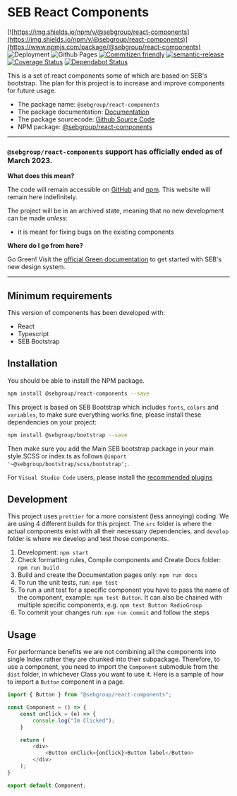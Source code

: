 # SEB React Components

[![https://img.shields.io/npm/v/@sebgroup/react-components](https://img.shields.io/npm/v/@sebgroup/react-components)](https://www.npmjs.com/package/@sebgroup/react-components)
![Deployment](https://github.com/sebgroup/react-components/workflows/Deployment/badge.svg)
![Github Pages](https://github.com/sebgroup/react-components/workflows/Github%20Pages/badge.svg)
[![Commitizen friendly](https://img.shields.io/badge/commitizen-friendly-brightgreen.svg)](http://commitizen.github.io/cz-cli/)
[![semantic-release](https://img.shields.io/badge/%20%20%F0%9F%93%A6%F0%9F%9A%80-semantic--release-e10079.svg)](https://github.com/semantic-release/semantic-release)
[![Coverage Status](https://coveralls.io/repos/github/sebgroup/react-components/badge.svg?branch=master)](https://coveralls.io/github/sebgroup/react-components?branch=master)
[![Dependabot Status](https://api.dependabot.com/badges/status?host=github&repo=sebgroup/react-components)](https://dependabot.com)

This is a set of react components some of which are based on SEB's bootstrap. The plan for this project is to increase and improve components for future usage.

- The package name: `@sebgroup/react-components`
- The package documentation: [Documentation](https://sebgroup.github.io/react-components)
- The package sourcecode: [Github Source Code](https://github.com/sebgroup/react-components)
- NPM package: [@sebgroup/react-components](https://www.npmjs.com/package/@sebgroup/react-components)

---

### `@sebgroup/react-components` support has officially ended as of March 2023.

**What does this mean?**

The code will remain accessible on [GitHub](https://github.com/sebgroup/ng-components) and [npm](https://github.com/sebgroup/ng-components). This website will remain here indefinitely.

The project will be in an archived state, meaning that no new development can be made _unless_:

-   it is meant for fixing bugs on the existing components

**Where do I go from here?**

Go Green! Visit the [official Green documentation](https://sebgroup.github.io/green/latest/chlorophyll) to get started with SEB's new design system.

---

## Minimum requirements

This version of components has been developed with:

-   React
-   Typescript
-   SEB Bootstrap

## Installation

You should be able to install the NPM package.

```bash
npm install @sebgroup/react-components --save
```

This project is based on SEB Bootstrap which includes `fonts`, `colors` and `variables`, to make sure everything works fine, please install these dependencies on your project:

```bash
npm install @sebgroup/bootstrap --save
```

Then make sure you add the Main SEB bootstrap package in your main style.SCSS or index.ts as follows
`@import '~@sebgroup/bootstrap/scss/bootstrap';`.

For `Visual Studio Code` users, please install the [recommended plugins](.vscode/extensions.json)

## Development

This project uses `prettier` for a more consistent (less annoying) coding. We are using 4 different builds for this project. The `src` folder is where the actual components exist with all their necessary dependencies. and `develop` folder is where we develop and test those components.

1. Development: `npm start`
2. Check formatting rules, Compile components and Create Docs folder: `npm run build`
3. Build and create the Documentation pages only: `npm run docs`
4. To run the unit tests, run: `npm test`
5. To run a unit test for a specific component you have to pass the name of the component, example: `npm test Button`. It can also be chained with multiple specific components, e.g. `npm test Button RadioGroup`
6. To commit your changes run: `npm run commit` and follow the steps

## Usage

For performance benefits we are not combining all the components into single Index rather they are chunked into their subpackage. Therefore, to use a component, you need to import the `Component` submodule from the `dist` folder, in whichever Class you want to use it. Here is a sample of how to import a `Button` component in a page.

```javascript
import { Button } from "@sebgroup/react-components";

const Component = () => {
    const onClick = (e) => {
        console.log("Im Clicked");
    }

    return (
        <div>
            <Button onClick={onClick}>Button label</Button>
        </div>
    );
}

export default Component;
```
